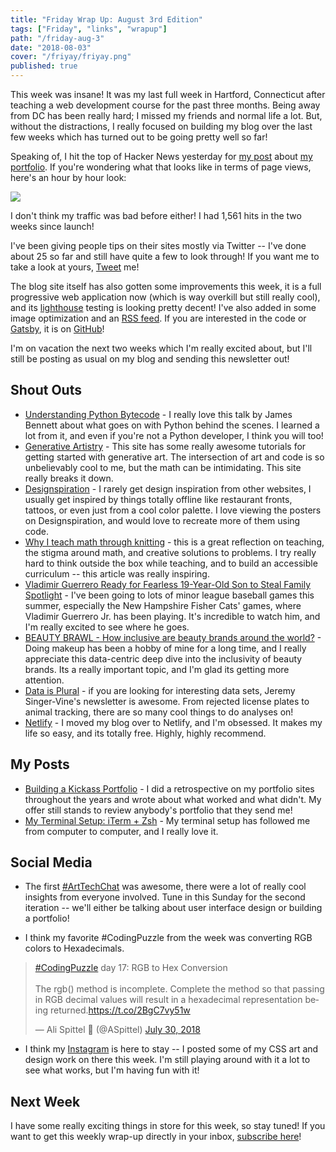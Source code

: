 ```yaml
---
title: "Friday Wrap Up: August 3rd Edition"
tags: ["Friday", "links", "wrapup"]
path: "/friday-aug-3"
date: "2018-08-03"
cover: "/friyay/friyay.png"
published: true
---
```


This week was insane! It was my last full week in Hartford, Connecticut after teaching a web development course for the past three months. Being away from DC has been really hard; I missed my friends and normal life a lot. But, without the distractions, I really focused on building my blog over the last few weeks which has turned out to be going pretty well so far!

Speaking of, I hit the top of Hacker News yesterday for [my post](https://zen-of-programming.com/kickass-portfolio) about [my portfolio](https://www.alispit.tel/). If you're wondering what that looks like in terms of page views, here's an hour by hour look:

![](/friyay/analytics-hackernews.png)

I don't think my traffic was bad before either! I had 1,561 hits in the two weeks since launch!

I've been giving people tips on their sites mostly via Twitter -- I've done about 25 so far and still have quite a few to look through! If you want me to take a look at yours, [Tweet](https://twitter.com/ASpittel) me!

The blog site itself has also gotten some improvements this week, it is a full progressive web application now (which is way overkill but still really cool), and its [lighthouse](https://developers.google.com/web/tools/lighthouse/) testing is looking pretty decent! I've also added in some image optimization and an [RSS feed](https://zen-of-programming.com/rss.xml). If you are interested in the code or [Gatsby](https://www.gatsbyjs.org/), it is on [GitHub](https://github.com/aspittel/zen-of-programming)!

I'm on vacation the next two weeks which I'm really excited about, but I'll still be posting as usual on my blog and sending this newsletter out!

## Shout Outs

* [Understanding Python Bytecode](https://youtu.be/weBXlLF6an8) - I really love this talk by James Bennett about what goes on with Python behind the scenes. I learned a lot from it, and even if you're not a Python developer, I think you will too!
* [Generative Artistry](https://generativeartistry.com/) - This site has some really awesome tutorials for getting started with generative art. The intersection of art and code is so unbelievably cool to me, but the math can be intimidating. This site really breaks it down.
* [Designspiration](https://www.designspiration.net/) - I rarely get design inspiration from other websites, I usually get inspired by things totally offline like restaurant fronts, tattoos, or even just from a cool color palette. I love viewing the posters on Designspiration, and would love to recreate more of them using code.
* [Why I teach math through knitting](https://theconversation.com/why-i-teach-math-through-knitting-95896?utm_source=CreativeMornings+Global&utm_campaign=911c8b5bf1-EMAIL_CAMPAIGN_2017_07_17_COPY_01&utm_medium=email&utm_term=0_1768cc808f-911c8b5bf1-324346617&mc_cid=911c8b5bf1&mc_eid=ced5f79cc4) - this is a great reflection on teaching, the stigma around math, and creative solutions to problems. I try really hard to think outside the box while teaching, and to build an accessible curriculum -- this article was really inspiring.
* [Vladimir Guerrero Ready for Fearless 19-Year-Old Son to Steal Family Spotlight](https://bleacherreport.com/articles/2786518-vladimir-guerrero-ready-for-fearless-19-year-old-son-to-steal-family-spotlight) - I've been going to lots of minor league baseball games this summer, especially the New Hampshire Fisher Cats' games, where Vladimir Guerrero Jr. has been playing. It's incredible to watch him, and I'm really excited to see where he goes.
* [BEAUTY BRAWL - How inclusive are beauty brands around the world?](https://pudding.cool/2018/06/makeup-shades/?ref=creativemornings.com&utm_source=CreativeMornings+Global&utm_campaign=99491df1e3-EMAIL_CAMPAIGN_2017_07_17_COPY_01&utm_medium=email&utm_term=0_1768cc808f-99491df1e3-324346617&mc_cid=99491df1e3&mc_eid=ced5f79cc4) - Doing makeup has been a hobby of mine for a long time, and I really appreciate this data-centric deep dive into the inclusivity of beauty brands. Its a really important topic, and I'm glad its getting more attention.
* [Data is Plural](https://tinyletter.com/data-is-plural) - if you are looking for interesting data sets, Jeremy Singer-Vine's newsletter is awesome. From rejected license plates to animal tracking, there are so many cool things to do analyses on!
* [Netlify](https://www.netlify.com/) - I moved my blog over to Netlify, and I'm obsessed. It makes my life so easy, and its totally free. Highly, highly recommend.

## My Posts

* [Building a Kickass Portfolio](https://zen-of-programming.com/kickass-portfolio) - I did a retrospective on my portfolio sites throughout the years and wrote about what worked and what didn't. My offer still stands to review anybody's portfolio that they send me!
* [My Terminal Setup: iTerm + Zsh](https://zen-of-programming.com/terminal-setup) - My terminal setup has followed me from computer to computer, and I really love it. 

## Social Media

* The first [#ArtTechChat](https://twitter.com/ArtTechChat) was awesome, there were a lot of really cool insights from everyone involved. Tune in this Sunday for the second iteration -- we'll either be talking about user interface design or building a portfolio!

* I think my favorite #CodingPuzzle from the week was converting RGB colors to Hexadecimals. 

<blockquote class="twitter-tweet" data-lang="en"><p lang="en" dir="ltr"><a href="https://twitter.com/hashtag/CodingPuzzle?src=hash&amp;ref_src=twsrc%5Etfw">#CodingPuzzle</a> day 17: RGB to Hex Conversion<br><br>The rgb() method is incomplete. Complete the method so that passing in RGB decimal values will result in a hexadecimal representation being returned.<a href="https://t.co/2BgC7vy51w">https://t.co/2BgC7vy51w</a></p>&mdash; Ali Spittel 💁 (@ASpittel) <a href="https://twitter.com/ASpittel/status/1023931101125980160?ref_src=twsrc%5Etfw">July 30, 2018</a></blockquote>
<script async src="https://platform.twitter.com/widgets.js" charset="utf-8"></script>

* I think my [Instagram](https://www.instagram.com/ali_writes_code/) is here to stay -- I posted some of my CSS art and design work on there this week. I'm still playing around with it a lot to see what works, but I'm having fun with it!

## Next Week

I have some really exciting things in store for this week, so stay tuned! If you want to get this weekly wrap-up directly in your inbox, [subscribe here](https://tinyletter.com/ali_writes_code)!
